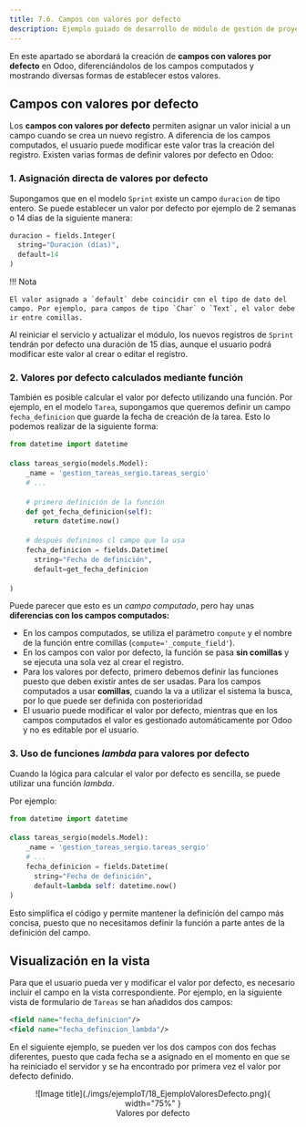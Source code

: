 ```yaml
---
title: 7.6. Campos con valores por defecto
description: Ejemplo guiado de desarrollo de módulo de gestión de proyectos en Odoo
---
```


En este apartado se abordará la creación de **campos con valores por defecto** en Odoo, diferenciándolos de los campos computados y mostrando diversas formas de establecer estos valores. 

## Campos con valores por defecto

Los **campos con valores por defecto** permiten asignar un valor inicial a un campo cuando se crea un nuevo registro. A diferencia de los campos computados, el usuario puede modificar este valor tras la creación del registro. Existen varias formas de definir valores por defecto en Odoo:

### 1. Asignación directa de valores por defecto

Supongamos que en el modelo `Sprint` existe un campo `duracion` de tipo entero. Se puede establecer un valor por defecto por ejemplo de 2 semanas o 14 días de la siguiente manera:

```python
duracion = fields.Integer(
  string="Duración (días)",
  default=14
)
```

!!! Nota  

    El valor asignado a `default` debe coincidir con el tipo de dato del campo. Por ejemplo, para campos de tipo `Char` o `Text`, el valor debe ir entre comillas.

Al reiniciar el servicio y actualizar el módulo, los nuevos registros de `Sprint` tendrán por defecto una duración de 15 días, aunque el usuario podrá modificar este valor al crear o editar el registro.

### 2. Valores por defecto calculados mediante función

También es posible calcular el valor por defecto utilizando una función. Por ejemplo, en el modelo `Tarea`, supongamos que queremos definir un campo `fecha_definicion` que guarde la fecha de creación de la tarea. Esto lo podemos realizar de la siguiente forma:

```python
from datetime import datetime

class tareas_sergio(models.Model):
    _name = 'gestion_tareas_sergio.tareas_sergio'
    # ...

    # primero definición de la función
    def get_fecha_definicion(self):
      return datetime.now()

    # después definimos cl campo que la usa
    fecha_definicion = fields.Datetime(
      string="Fecha de definición",
      default=get_fecha_definicion

)
```

Puede parecer que esto es un *campo computado*, pero hay unas **diferencias con los campos computados:**  

- En los campos computados, se utiliza el parámetro `compute` y el nombre de la función entre comillas (`compute='_compute_field'`).
- En los campos con valor por defecto, la función se pasa **sin comillas** y se ejecuta una sola vez al crear el registro.
- Para los valores por defecto, primero debemos definir las funciones puesto que deben existir antes de ser usadas. Para los campos computados a usar **comillas**, cuando la va a utilizar el sistema la busca, por lo que puede ser definida con posterioridad
- El usuario puede modificar el valor por defecto, mientras que en los campos computados el valor es gestionado automáticamente por Odoo y no es editable por el usuario.

### 3. Uso de funciones *lambda* para valores por defecto

Cuando la lógica para calcular el valor por defecto es sencilla, se puede utilizar una función *lambda*. 

Por ejemplo:

```python
from datetime import datetime

class tareas_sergio(models.Model):
    _name = 'gestion_tareas_sergio.tareas_sergio'
    # ...
    fecha_definicion = fields.Datetime(
      string="Fecha de definición",
      default=lambda self: datetime.now()
)
```

Esto simplifica el código y permite mantener la definición del campo más concisa, puesto que no necesitamos definir la función a parte antes de la definición del campo.

## Visualización en la vista

Para que el usuario pueda ver y modificar el valor por defecto, es necesario incluir el campo en la vista correspondiente. Por ejemplo, en la siguiente vista de formulario de `Tareas` se han añadidos dos campos:

```xml
<field name="fecha_definicion"/>
<field name="fecha_definicion_lambda"/>
```
En el siguiente ejemplo, se pueden ver los dos campos con dos fechas diferentes, puesto que cada fecha se a asignado en el momento en que se ha reiniciado el servidor y se ha encontrado por primera vez el valor por defecto definido.

<figure markdown="span" align="center">
  ![Image title](./imgs/ejemploT/18_EjemploValoresDefecto.png){ width="75%"  }
  <figcaption>Valores por defecto</figcaption>
</figure>
